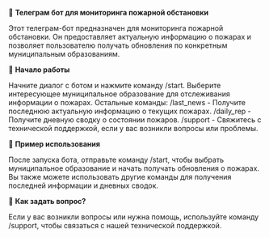 🚒 **Телеграм бот для мониторинга пожарной обстановки**  

Этот телеграм-бот предназначен для мониторинга пожарной обстановки. Он предоставляет актуальную информацию о пожарах и позволяет пользователю получать обновления по конкретным муниципальным образованиям.

🚀 **Начало работы**  

Начните диалог с ботом и нажмите команду /start. Выберите интересующее муниципальное образование для отслеживания информации о пожарах.
  Остальные команды:
  /last_news - Получите последнюю актуальную информацию о текущих пожарах.
  /daily_rep - Получите дневную сводку о состоянии пожаров.
  /support - Свяжитесь с технической поддержкой, если у вас возникли вопросы или проблемы.

📜 **Пример использования**  

После запуска бота, отправьте команду /start, чтобы выбрать муниципальное образование и начать получать обновления о пожарах. Вы также можете использовать другие команды для получения последней информации и дневных сводок.

🤔 **Как задать вопрос?**  

Если у вас возникли вопросы или нужна помощь, используйте команду /support, чтобы связаться с нашей технической поддержкой.
